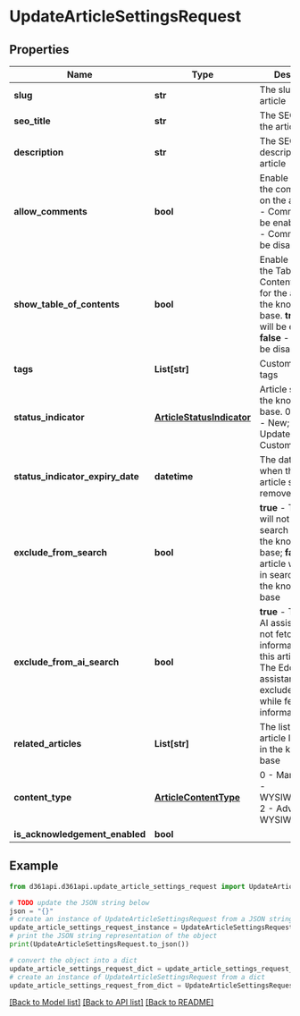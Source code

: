 # UpdateArticleSettingsRequest


## Properties

Name | Type | Description | Notes
------------ | ------------- | ------------- | -------------
**slug** | **str** | The slug of the article | [optional] 
**seo_title** | **str** | The SEO title of the article | [optional] 
**description** | **str** | The SEO description of the article | [optional] 
**allow_comments** | **bool** | Enable or disable the commenting on the article. **true** - Commenting will be enabled; **false** - Commenting will be disabled | [optional] 
**show_table_of_contents** | **bool** | Enable or disable the Table of Contents (TOC) for the article in the knowledge base. **true** - TOC will be enabled; **false** - TOC will be disabled | [optional] 
**tags** | **List[str]** | Custom article tags | [optional] 
**status_indicator** | [**ArticleStatusIndicator**](ArticleStatusIndicator.md) | Article status in the knowledge base. 0 - None; 1 - New; 2 - Updated; 3 - Custom | [optional] 
**status_indicator_expiry_date** | **datetime** | The date-time when the public article status is removed | [optional] 
**exclude_from_search** | **bool** | **true** - The article will not appear in search results in the knowledge base; **false** - The article will appear in search results in the knowledge base | [optional] 
**exclude_from_ai_search** | **bool** | **true** - The Eddy-AI assistant will not fetch information from this article; **false** - The Eddy-AI assistant will not exclude this article while fetching information | [optional] 
**related_articles** | **List[str]** | The list of related article IDs to show in the knowledge base | [optional] 
**content_type** | [**ArticleContentType**](ArticleContentType.md) | 0 - Markdown; 1 - WYSIWYG(HTML); 2 - Advanced WYSIWYG | [optional] 
**is_acknowledgement_enabled** | **bool** |  | [optional] 

## Example

```python
from d361api.d361api.update_article_settings_request import UpdateArticleSettingsRequest

# TODO update the JSON string below
json = "{}"
# create an instance of UpdateArticleSettingsRequest from a JSON string
update_article_settings_request_instance = UpdateArticleSettingsRequest.from_json(json)
# print the JSON string representation of the object
print(UpdateArticleSettingsRequest.to_json())

# convert the object into a dict
update_article_settings_request_dict = update_article_settings_request_instance.to_dict()
# create an instance of UpdateArticleSettingsRequest from a dict
update_article_settings_request_from_dict = UpdateArticleSettingsRequest.from_dict(update_article_settings_request_dict)
```
[[Back to Model list]](../README.md#documentation-for-models) [[Back to API list]](../README.md#documentation-for-api-endpoints) [[Back to README]](../README.md)


